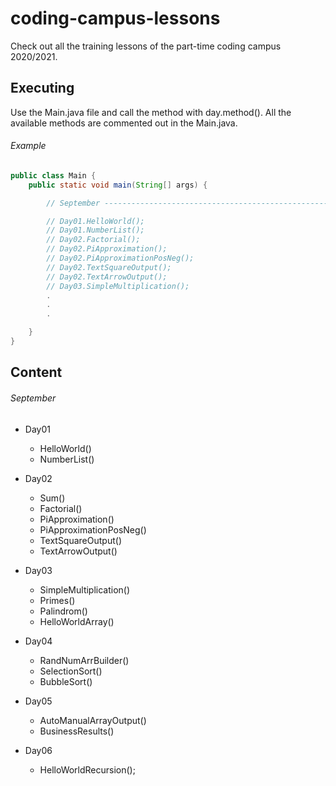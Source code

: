 # coding-campus-lessons
Check out all the training lessons of the part-time coding campus 2020/2021.

## Executing
Use the Main.java file and call the method with day.method(). All the available
methods are commented out in the Main.java.

###### Example
```java
public class Main {
    public static void main(String[] args) {

        // September -----------------------------------------------------------

        // Day01.HelloWorld();
        // Day01.NumberList();
        // Day02.Factorial();
        // Day02.PiApproximation();
        // Day02.PiApproximationPosNeg();
        // Day02.TextSquareOutput();
        // Day02.TextArrowOutput();
        // Day03.SimpleMultiplication();
        .
        .
        .

    }
}

```

## Content

###### September
* Day01
  * HelloWorld()
  * NumberList()

* Day02
  * Sum()
  * Factorial()
  * PiApproximation()
  * PiApproximationPosNeg()
  * TextSquareOutput()
  * TextArrowOutput()

* Day03
  * SimpleMultiplication()
  * Primes()
  * Palindrom()
  * HelloWorldArray()

* Day04
  * RandNumArrBuilder()
  * SelectionSort()
  * BubbleSort()

* Day05
  * AutoManualArrayOutput()
  * BusinessResults()

* Day06
  * HelloWorldRecursion();
